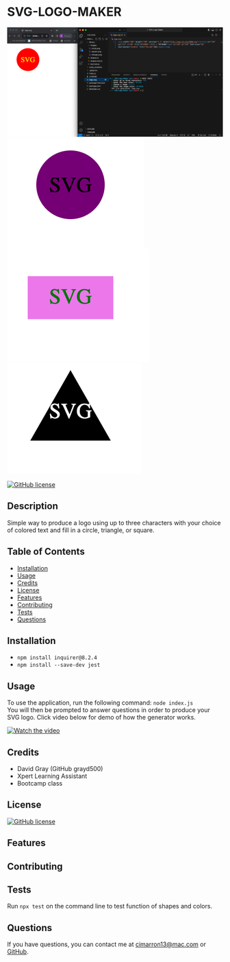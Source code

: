 # SVG-LOGO-MAKER
![Screenshot](./library/images/VS:CHROME.png)
![Screenshot](.//library/images/circle.png)
![Screenshot](.//library/images/square.png)
![Screenshot](.//library/images/triangle.png)

  [![GitHub license](https://img.shields.io/badge/license-MIT-blue.svg)](https://opensource.org/licenses/MIT)

  ## Description
  Simple way to produce a logo using up to three characters with your choice of colored text and fill in a circle, triangle, or square. 

  ## Table of Contents
  - [Installation](#installation)
  - [Usage](#usage)
  - [Credits](#credits)
  - [License](#license)
  - [Features](#features)
  - [Contributing](#contibuting)
  - [Tests](#tests)
  - [Questions](#questions)

  ## Installation 
   - ```npm install inquirer@8.2.4```
   - ```npm install --save-dev jest```

  ## Usage
 To use the application, run the following command:
  ```node index.js```  
  You will then be prompted to answer questions in order to produce your SVG logo.  Click video below for demo of how the generator works.
  
 [![Watch the video](https://img.youtube.com/vi/mz9CE4IC_Uk<VIDEO_ID>)](https://youtu.be/mz9CE4IC_Uk<VIDEO_ID>)




  ## Credits
  - David Gray (GitHub grayd500)
  - Xpert Learning Assistant
  - Bootcamp class

  ## License
  [![GitHub license](https://img.shields.io/badge/license-MIT-blue.svg)](https://opensource.org/licenses/MIT)

  ## Features


  ## Contributing
  

  ## Tests
  Run ```npx test```  on the command line to test function of shapes and colors.

  ## Questions
  If you have questions, you can contact me at [cimarron13@mac.com](mailto:cimarron13@mac.com) or <a href="https://github.com/cjenschke">GitHub</a>.